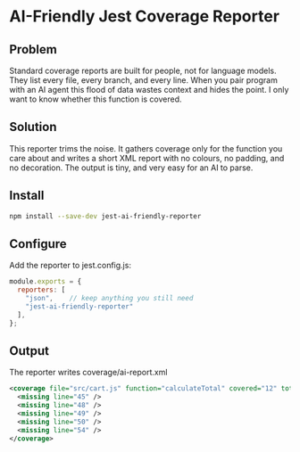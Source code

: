 # AI-Friendly Jest Coverage Reporter

## Problem

Standard coverage reports are built for people, not for language models. They list every file, every branch, and every line. When you pair 
program with an AI agent this flood of data wastes context and hides the point. I only want to know whether this function is covered.

## Solution

This reporter trims the noise. It gathers coverage only for the function you care about and writes a short XML report with no colours, no padding, and no decoration. The output is tiny, and very easy for an AI to parse.

## Install

```bash
npm install --save‑dev jest‑ai‑friendly‑reporter
```

## Configure

Add the reporter to jest.config.js:

```javascript
module.exports = {
  reporters: [
    "json",    // keep anything you still need
    "jest-ai-friendly-reporter"
  ],
};
```

## Output

The reporter writes coverage/ai-report.xml

```xml
<coverage file="src/cart.js" function="calculateTotal" covered="12" total="17" percent="70.6">
  <missing line="45" />
  <missing line="48" />
  <missing line="49" />
  <missing line="50" />
  <missing line="54" />
</coverage>
```